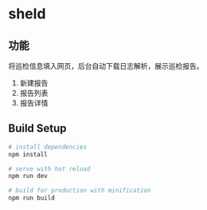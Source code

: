 # sheld

## 功能
将巡检信息填入网页，后台自动下载日志解析，展示巡检报告。

1. 新建报告
2. 报告列表
3. 报告详情

## Build Setup

``` bash
# install dependencies
npm install

# serve with hot reload 
npm run dev

# build for production with minification
npm run build